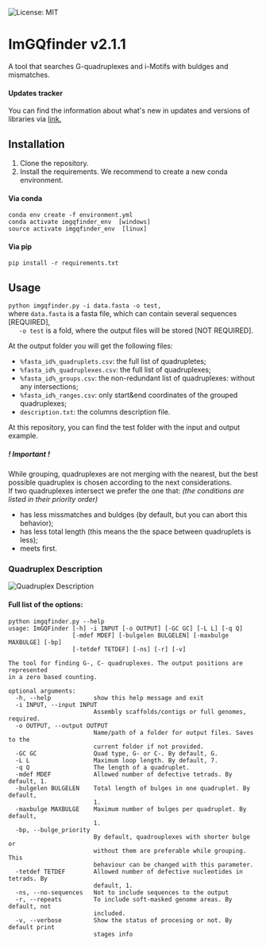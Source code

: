 ![License: MIT](https://img.shields.io/badge/License-MIT-blue.svg)
# ImGQfinder v2.1.1
A tool that searches G-quadruplexes and i-Motifs with buldges and mismatches.

#### Updates tracker
You can find the information about what's new in updates and versions of libraries via [link.](https://github.com/PollyTikhonova/ImGQfinder/blob/master/version_tracker.md)

## Installation
1. Clone the repository. 
2. Install the requirements. We recommend to create a new conda environment.

#### Via conda
```
conda env create -f environment.yml
conda activate imgqfinder_env  [windows]
source activate imgqfinder_env  [linux]
```
#### Via pip
```
pip install -r requirements.txt
```


## Usage
```python imgqfinder.py -i data.fasta -o test,```\
where ```data.fasta``` is a fasta file, which can contain several sequences [REQUIRED],\
```   -o test``` is a fold, where the output files will be stored [NOT REQUIRED].
    
At the output folder you will get the following files:
 - `%fasta_id%_quadruplets.csv`: the full list of quadrupletes;
 - `%fasta_id%_quadruplexes.csv`: the full list of quadruplexes;
 - `%fasta_id%_groups.csv`: the non-redundant list of quadruplexes: without any intersections;
 - `%fasta_id%_ranges.csv`: only start&end coordinates of the grouped quadruplexes;
 - `description.txt`: the columns description file.
 
 At this repository, you can find the test folder with the input and output example.
 
 ##### ! Important !
While grouping, quadruplexes are not merging with the nearest, but the best possible quadruplex is chosen according to the next considerations. \
If two quadruplexes intersect we prefer the one that: *(the conditions are listed in their priority order)*
 - has less missmatches and buldges (by default, but you can abort this behavior);
 - has less total length (this means the the space between quadruplets is less);
 - meets first.
    
    
### Quadruplex Description
![Quadruplex Description](https://github.com/PollyTikhonova/ImGQfinder/raw/master/ImGQfinder_scheme.png)
 

#### Full list of the options:
```
python imgqfinder.py --help                     
usage: ImGQFinder [-h] -i INPUT [-o OUTPUT] [-GC GC] [-L L] [-q Q]
                  [-mdef MDEF] [-bulgelen BULGELEN] [-maxbulge MAXBULGE] [-bp]
                  [-tetdef TETDEF] [-ns] [-r] [-v]

The tool for finding G-, C- quadruplexes. The output positions are represented
in a zero based counting.

optional arguments:
  -h, --help            show this help message and exit
  -i INPUT, --input INPUT
                        Assembly scaffolds/contigs or full genomes, required.
  -o OUTPUT, --output OUTPUT
                        Name/path of a folder for output files. Saves to the
                        current folder if not provided.
  -GC GC                Quad type, G- or C-. By default, G.
  -L L                  Maximum loop length. By default, 7.
  -q Q                  The length of a quadruplet.
  -mdef MDEF            Allowed number of defective tetrads. By default, 1.
  -bulgelen BULGELEN    Total length of bulges in one quadruplet. By default,
                        1.
  -maxbulge MAXBULGE    Maximum number of bulges per quadruplet. By default,
                        1.
  -bp, --bulge_priority
                        By default, quadrouplexes with shorter bulge or
                        without them are preferable while grouping. This
                        behaviour can be changed with this parameter.
  -tetdef TETDEF        Allowed number of defective nucleotides in tetrads. By
                        default, 1.
  -ns, --no-sequences   Not to include sequences to the output
  -r, --repeats         To include soft-masked genome areas. By default, not
                        included.
  -v, --verbose         Show the status of procesing or not. By default print
                        stages info
```
